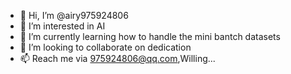 - 👋 Hi, I’m @airy975924806
- 👀 I’m interested in AI
- 🌱 I’m currently learning how to handle the mini bantch datasets
- 💞️ I’m looking to collaborate on dedication
- 📫 Reach me via 975924806@qq.com,Willing...

<!---
airy975924806/airy975924806 is a ✨ special ✨ repository because its `README.md` (this file) appears on your GitHub profile.
You can click the Preview link to take a look at your changes.
--->
